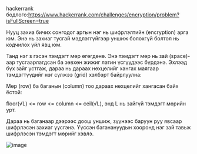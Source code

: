 hackerrank бодлого:https://www.hackerrank.com/challenges/encryption/problem?isFullScreen=true

Нууц захиа бичих сонгодог аргын нэг нь шифрлэлтийн (encryption) арга юм. Энэ нь захиаг тусгай мэдлэггүйгээр уншиж болохгүй болтол нь кодчилох үйл явц юм.

Танд нэг s гэсэн тэмдэгт мөр өгөгдөнө. Энэ тэмдэгт мөр нь зай (space)-аар тусгаарлагдсан ба зөвхөн жижиг латин үсгүүдээс бүрдэнэ. Эхлээд бүх зайг устгаж, дараа нь дараах нөхцөлийг хангах маягаар тэмдэгтүүдийг нэг сүлжээ (grid) хэлбэрт байрлуулна:

Мөр (row) ба баганын (column) тоо дараах нөхцөлийг хангасан байх ёстой:

floor(√L) <= row <= column <= ceil(√L), энд L нь зайгүй тэмдэгт мөрийн урт.

Дараа нь баганаар дээрээс доош уншиж, зүүнээс баруун руу явсаар шифрлэсэн захиаг үүсгэнэ. Үүссэн баганануудын хооронд нэг зай тавьж шифрлэсэн тэмдэгт мөрийг хэвлэ.

![image](https://github.com/user-attachments/assets/4022789a-af03-411a-a494-7e1bb5187f6f)

